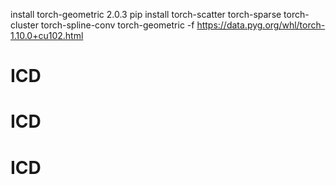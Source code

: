 install torch-geometric 2.0.3
pip install torch-scatter torch-sparse torch-cluster torch-spline-conv torch-geometric -f https://data.pyg.org/whl/torch-1.10.0+cu102.html

# ICD
# ICD
# ICD
